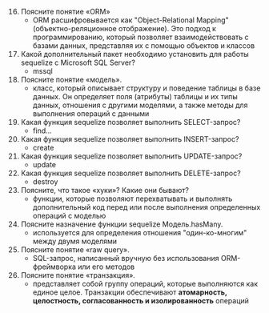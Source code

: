 16. Поясните понятие «ORM»
    - ORM расшифровывается как "Object-Relational Mapping" (объектно-реляционное отображение). Это подход к программированию, который позволяет взаимодействовать с базами данных, представляя их с помощью объектов и классов
17. Какой дополнительный пакет необходимо установить для работы sequelize c Microsoft SQL Server?
    - mssql
18. Поясните понятие «модель».
    - класс, который описывает структуру и поведение таблицы в базе данных. Он определяет поля (атрибуты) таблицы и их типы данных, отношения с другими моделями, а также методы для выполнения операций с данными
19. Какая функция sequelize позволяет выполнить SELECT-запрос?
    - find...
20. Какая функция sequelize позволяет выполнить INSERT-запрос?
    - create
21. Какая функция sequelize позволяет выполнить UPDATE-запрос?
    - update
22. Какая функция sequelize позволяет выполнить DELETE-запрос?
    - destroy
23. Поясните, что такое «хуки»? Какие они бывают?
    - функции, которые позволяют перехватывать и выполнять дополнительный код перед или после выполнения определенных операций с моделью
24. Поясните назначение функции sequelize Модель.hasMany.
    - используется для определения отношения "один-ко-многим" между двумя моделями
25. Поясните понятие «raw query».
    - SQL-запрос, написанный вручную без использования ORM-фреймворка или его методов
26. Поясните понятие «транзакция».
    - представляет собой группу операций, которые выполняются как единое целое. Транзакции обеспечивают **атомарность, целостность, согласованность и изолированность** операций